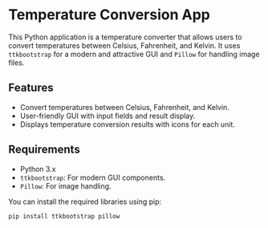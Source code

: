# Temperature Conversion App

This Python application is a temperature converter that allows users to convert temperatures between Celsius, Fahrenheit, and Kelvin. It uses `ttkbootstrap` for a modern and attractive GUI and `Pillow` for handling image files.

## Features

- Convert temperatures between Celsius, Fahrenheit, and Kelvin.
- User-friendly GUI with input fields and result display.
- Displays temperature conversion results with icons for each unit.

## Requirements

- Python 3.x
- `ttkbootstrap`: For modern GUI components.
- `Pillow`: For image handling.

You can install the required libraries using pip:

```bash
pip install ttkbootstrap pillow
